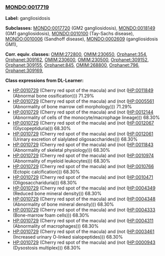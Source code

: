 
### [MONDO:0017719](http://purl.obolibrary.org/obo/MONDO_0017719)
**Label:** gangliosidosis

**Subclasses:** [MONDO:0017720](http://purl.obolibrary.org/obo/MONDO_0017720) (GM2 gangliosidosis), [MONDO:0018149](http://purl.obolibrary.org/obo/MONDO_0018149) (GM1 gangliosidosis), [MONDO:0010100](http://purl.obolibrary.org/obo/MONDO_0010100) (Tay-Sachs disease), [MONDO:0010006](http://purl.obolibrary.org/obo/MONDO_0010006) (Sandhoff disease), [MONDO:0002609](http://purl.obolibrary.org/obo/MONDO_0002609) (gangliosidosis GM1), 

**Corr. equiv. classes:** [OMIM:272800](http://purl.obolibrary.org/obo/OMIM_272800), [OMIM:230650](http://purl.obolibrary.org/obo/OMIM_230650), [Orphanet:354](http://www.orpha.net/ORDO/Orphanet_354), [Orphanet:309162](http://www.orpha.net/ORDO/Orphanet_309162), [OMIM:230600](http://purl.obolibrary.org/obo/OMIM_230600), [OMIM:230500](http://purl.obolibrary.org/obo/OMIM_230500), [Orphanet:309152](http://www.orpha.net/ORDO/Orphanet_309152), [Orphanet:309155](http://www.orpha.net/ORDO/Orphanet_309155), [Orphanet:845](http://www.orpha.net/ORDO/Orphanet_845), [OMIM:268800](http://purl.obolibrary.org/obo/OMIM_268800), [Orphanet:796](http://www.orpha.net/ORDO/Orphanet_796), [Orphanet:309169](http://www.orpha.net/ORDO/Orphanet_309169), 

**Class expressions from DL-Learner:**

- [HP:0010729](http://purl.obolibrary.org/obo/HP_0010729) (Cherry red spot of the macula) and (not ([HP:0011849](http://purl.obolibrary.org/obo/HP_0011849) (Abnormal bone ossification))) 71.29%
- [HP:0010729](http://purl.obolibrary.org/obo/HP_0010729) (Cherry red spot of the macula) and (not ([HP:0005561](http://purl.obolibrary.org/obo/HP_0005561) (Abnormality of bone marrow cell morphology))) 71.29%
- [HP:0010729](http://purl.obolibrary.org/obo/HP_0010729) (Cherry red spot of the macula) and (not ([HP:0012144](http://purl.obolibrary.org/obo/HP_0012144) (Abnormality of cells of the monocyte/macrophage lineage))) 68.30%
- [HP:0010729](http://purl.obolibrary.org/obo/HP_0010729) (Cherry red spot of the macula) and (not ([HP:0012067](http://purl.obolibrary.org/obo/HP_0012067) (Glycopeptiduria))) 68.30%
- [HP:0010729](http://purl.obolibrary.org/obo/HP_0010729) (Cherry red spot of the macula) and (not ([HP:0012061](http://purl.obolibrary.org/obo/HP_0012061) (Urinary excretion of sialylated oligosaccharides))) 68.30%
- [HP:0010729](http://purl.obolibrary.org/obo/HP_0010729) (Cherry red spot of the macula) and (not ([HP:0011843](http://purl.obolibrary.org/obo/HP_0011843) (Abnormality of skeletal physiology))) 68.30%
- [HP:0010729](http://purl.obolibrary.org/obo/HP_0010729) (Cherry red spot of the macula) and (not ([HP:0010974](http://purl.obolibrary.org/obo/HP_0010974) (Abnormality of myeloid leukocytes))) 68.30%
- [HP:0010729](http://purl.obolibrary.org/obo/HP_0010729) (Cherry red spot of the macula) and (not ([HP:0010766](http://purl.obolibrary.org/obo/HP_0010766) (Ectopic calcification))) 68.30%
- [HP:0010729](http://purl.obolibrary.org/obo/HP_0010729) (Cherry red spot of the macula) and (not ([HP:0010471](http://purl.obolibrary.org/obo/HP_0010471) (Oligosacchariduria))) 68.30%
- [HP:0010729](http://purl.obolibrary.org/obo/HP_0010729) (Cherry red spot of the macula) and (not ([HP:0004349](http://purl.obolibrary.org/obo/HP_0004349) (Reduced bone mineral density))) 68.30%
- [HP:0010729](http://purl.obolibrary.org/obo/HP_0010729) (Cherry red spot of the macula) and (not ([HP:0004348](http://purl.obolibrary.org/obo/HP_0004348) (Abnormality of bone mineral density))) 68.30%
- [HP:0010729](http://purl.obolibrary.org/obo/HP_0010729) (Cherry red spot of the macula) and (not ([HP:0004333](http://purl.obolibrary.org/obo/HP_0004333) (Bone-marrow foam cells))) 68.30%
- [HP:0010729](http://purl.obolibrary.org/obo/HP_0010729) (Cherry red spot of the macula) and (not ([HP:0004311](http://purl.obolibrary.org/obo/HP_0004311) (Abnormality of macrophages))) 68.30%
- [HP:0010729](http://purl.obolibrary.org/obo/HP_0010729) (Cherry red spot of the macula) and (not ([HP:0003461](http://purl.obolibrary.org/obo/HP_0003461) (Increased urinary O-linked sialopeptides))) 68.30%
- [HP:0010729](http://purl.obolibrary.org/obo/HP_0010729) (Cherry red spot of the macula) and (not ([HP:0000943](http://purl.obolibrary.org/obo/HP_0000943) (Dysostosis multiplex))) 68.30%


